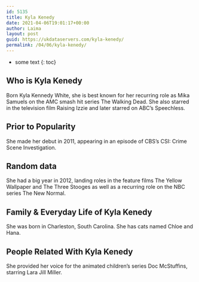 ```yaml
---
id: 5135
title: Kyla Kenedy
date: 2021-04-06T19:01:17+00:00
author: Laima
layout: post
guid: https://ukdataservers.com/kyla-kenedy/
permalink: /04/06/kyla-kenedy/
---
```


* some text
{: toc}


## Who is Kyla Kenedy
                  
                  
                  
Born Kyla Kennedy White, she is best known for her recurring role as Mika Samuels on the AMC smash hit series The Walking Dead. She also starred in the television film Raising Izzie and later starred on ABC&#8217;s Speechless. 
                  
              
            
              
            
                
                
                
## Prior to Popularity
                  
                  
                  
She made her debut in 2011, appearing in an episode of CBS&#8217;s CSI: Crime Scene Investigation. 
                  
              
            
              
            
                
                
                
## Random data
                  
                  
                  
She had a big year in 2012, landing roles in the feature films The Yellow Wallpaper and The Three Stooges as well as a recurring role on the NBC series The New Normal. 
                  
              
            
              
            
                
                
                
## Family & Everyday Life of Kyla Kenedy
                  
                  
                  
She was born in Charleston, South Carolina. She has cats named Chloe and Hana.
                  
              
            
              
            
                
                
                
## People Related With Kyla Kenedy
                  
                  
                  
She provided her voice for the animated children&#8217;s series Doc McStuffins, starring Lara Jill Miller. 
                  
              
            
              
            
                
              
            
              
              
            
            
              
            
          
          
          